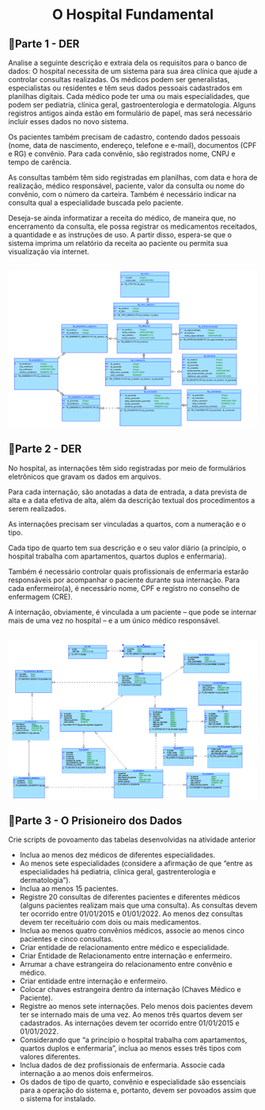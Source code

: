 <h1 align='center'>O Hospital Fundamental</h1>

<h2>🎲Parte 1 - DER</h2>

<p>Analise a seguinte descrição e extraia dela os requisitos para o banco de dados:
O hospital necessita de um sistema para sua área clínica que ajude a controlar consultas realizadas. Os médicos podem ser generalistas, especialistas ou residentes e têm seus dados pessoais cadastrados em planilhas digitais. Cada médico pode ter uma ou mais especialidades, que podem ser pediatria, clínica geral, gastroenterologia e dermatologia. Alguns registros antigos ainda estão em formulário de papel, mas será necessário incluir esses dados no novo sistema.

Os pacientes também precisam de cadastro, contendo dados pessoais (nome, data de nascimento, endereço, telefone e e-mail), documentos (CPF e RG) e convênio. Para cada convênio, são registrados nome, CNPJ e tempo de carência.

As consultas também têm sido registradas em planilhas, com data e hora de realização, médico responsável, paciente, valor da consulta ou nome do convênio, com o número da carteira. Também é necessário indicar na consulta qual a especialidade buscada pelo paciente.

Deseja-se ainda informatizar a receita do médico, de maneira que, no encerramento da consulta, ele possa registrar os medicamentos receitados, a quantidade e as instruções de uso. A partir disso, espera-se que o sistema imprima um relatório da receita ao paciente ou permita sua visualização via internet.</p>

<br>
<img align='center' src='diagramaparte1.png'/>
<br>

<h2>🎲Parte 2 - DER</h2>

<p>No hospital, as internações têm sido registradas por meio de formulários eletrônicos que gravam os dados em arquivos. 

Para cada internação, são anotadas a data de entrada, a data prevista de alta e a data efetiva de alta, além da descrição textual dos procedimentos a serem realizados. 

As internações precisam ser vinculadas a quartos, com a numeração e o tipo. 

Cada tipo de quarto tem sua descrição e o seu valor diário (a princípio, o hospital trabalha com apartamentos, quartos duplos e enfermaria).

Também é necessário controlar quais profissionais de enfermaria estarão responsáveis por acompanhar o paciente durante sua internação. Para cada enfermeiro(a), é necessário nome, CPF e registro no conselho de enfermagem (CRE).

A internação, obviamente, é vinculada a um paciente – que pode se internar mais de uma vez no hospital – e a um único médico responsável.</p>

<br>
<img align='center' src='diagramaparte2.png'/>
<br>

<h2>🎲Parte 3 - O Prisioneiro dos Dados </h2>
<p>Crie scripts de povoamento das tabelas desenvolvidas na atividade anterior</p>
<ul>
  <li>Inclua ao menos dez médicos de diferentes especialidades.</li>
  <li>Ao menos sete especialidades (considere a afirmação de que “entre as especialidades há pediatria, clínica geral, gastrenterologia e dermatologia”).</li>
  <li>Inclua ao menos 15 pacientes.</li>
  <li>Registre 20 consultas de diferentes pacientes e diferentes médicos (alguns pacientes realizam mais que uma consulta). As consultas devem ter ocorrido entre 01/01/2015 e 01/01/2022. Ao menos dez consultas devem ter receituário com dois ou mais medicamentos.</li>
  <li>Inclua ao menos quatro convênios médicos, associe ao menos cinco pacientes e cinco consultas.</li>
  <li>Criar entidade de relacionamento entre médico e especialidade. </li>
  <li>Criar Entidade de Relacionamento entre internação e enfermeiro. </li>
  <li>Arrumar a chave estrangeira do relacionamento entre convênio e médico.</li>
  <li>Criar entidade entre internação e enfermeiro.</li>
  <li>Colocar chaves estrangeira dentro da internação (Chaves Médico e Paciente).</li>
  <li>Registre ao menos sete internações. Pelo menos dois pacientes devem ter se internado mais de uma vez. Ao menos três quartos devem ser cadastrados. As internações devem ter ocorrido entre 01/01/2015 e 01/01/2022.</li>
  <li>Considerando que “a princípio o hospital trabalha com apartamentos, quartos duplos e enfermaria”, inclua ao menos esses três tipos com valores diferentes.</li>
  <li>Inclua dados de dez profissionais de enfermaria. Associe cada internação a ao menos dois enfermeiros.</li>
  <li>Os dados de tipo de quarto, convênio e especialidade são essenciais para a operação do sistema e, portanto, devem ser povoados assim que o sistema for instalado.</li>

</ul>
